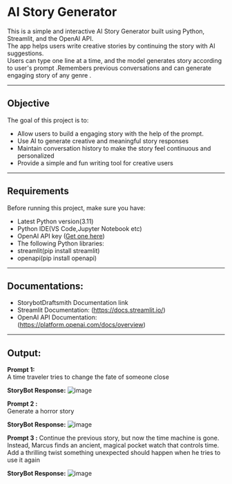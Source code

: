 # AI Story Generator

This is a simple and interactive AI Story Generator built using Python, Streamlit, and the OpenAI API.  
The app helps users write creative stories by continuing the story with AI suggestions.  
Users can type one line at a time, and the model generates story according to user's prompt .Remembers previous conversations and can generate engaging story of any genre .

---

## Objective

The goal of this project is to:
- Allow users to build a  engaging story with the help of the prompt.
- Use AI to generate creative and meaningful story responses
- Maintain conversation history to make the story feel continuous and personalized
- Provide a simple and fun writing tool for creative users

---

## Requirements

Before running this project, make sure you have:

- Latest Python version(3.11)
- Python IDE(VS Code,Jupyter Notebook etc)
- OpenAI API key ([Get one here](https://platform.openai.com/account/api-keys))
- The following Python libraries:
- streamlit(pip install streamlit)
 - openapi(pip install openapi)
  ---
 ## Documentations:

  - StorybotDraftsmith Documentation link
   - Streamlit Documentation: (https://docs.streamlit.io/)
   - OpenAI API Documentation: (https://platform.openai.com/docs/overview)
  ---
  
  ## Output:
  **Prompt 1:**  
A time traveler tries to change the fate of someone close

 **StoryBot Response:**
 ![image](https://github.com/user-attachments/assets/50f756e1-42b7-4138-876f-b045ab6bb76c)
 
 **Prompt 2 :**  
 Generate a horror story
 
  **StoryBot Response:**
![image](https://github.com/user-attachments/assets/bb03953e-2311-4725-8f26-dc07390e22ac)


 **Prompt 3 :** 
Continue the previous story, but now the time machine is gone. Instead, Marcus finds an ancient, magical pocket watch that controls time. Add a thrilling twist something unexpected should happen when he tries to use it again

   **StoryBot Response:**
   ![image](https://github.com/user-attachments/assets/3823e6b0-2cb0-48bd-9003-9a311d57318e)

 



 
 

 




